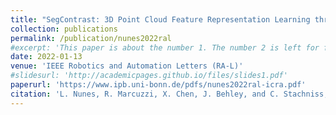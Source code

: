 ```yaml
---
title: "SegContrast: 3D Point Cloud Feature Representation Learning through Self-supervised Segment Discrimination"
collection: publications
permalink: /publication/nunes2022ral
#excerpt: 'This paper is about the number 1. The number 2 is left for future work.'
date: 2022-01-13
venue: 'IEEE Robotics and Automation Letters (RA-L)'
#slidesurl: 'http://academicpages.github.io/files/slides1.pdf'
paperurl: 'https://www.ipb.uni-bonn.de/pdfs/nunes2022ral-icra.pdf'
citation: 'L. Nunes, R. Marcuzzi, X. Chen, J. Behley, and C. Stachniss, “SegContrast: 3D Point Cloud Feature Representation Learning through Self-supervised Segment Discrimination,” IEEE Robotics and Automation Letters (RA-L), vol. 7, iss. 2, pp. 2116-2123, 2022.'
---
```


